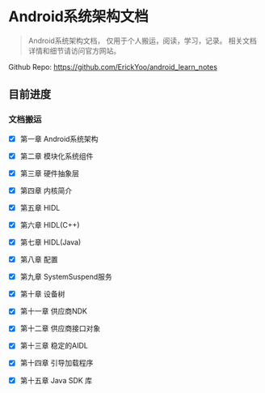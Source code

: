 # Android系统架构文档

> Android系统架构文档， 仅用于个人搬运，阅读，学习，记录。
> 相关文档详情和细节请访问官方网站。


Github Repo:
https://github.com/ErickYoo/android_learn_notes



## 目前进度

### 文档搬运

- [x] 第一章 Android系统架构
- [x] 第二章 模块化系统组件
- [x] 第三章 硬件抽象层
- [x] 第四章 内核简介
- [x] 第五章 HIDL
- [x] 第六章 HIDL(C++)
- [x] 第七章 HIDL(Java)
- [x] 第八章 配置
- [x] 第九章 SystemSuspend服务
- [x] 第十章 设备树
- [x] 第十一章 供应商NDK
- [x] 第十二章 供应商接口对象
- [x] 第十三章 稳定的AIDL
- [x] 第十四章 引导加载程序
- [x] 第十五章 Java SDK 库

